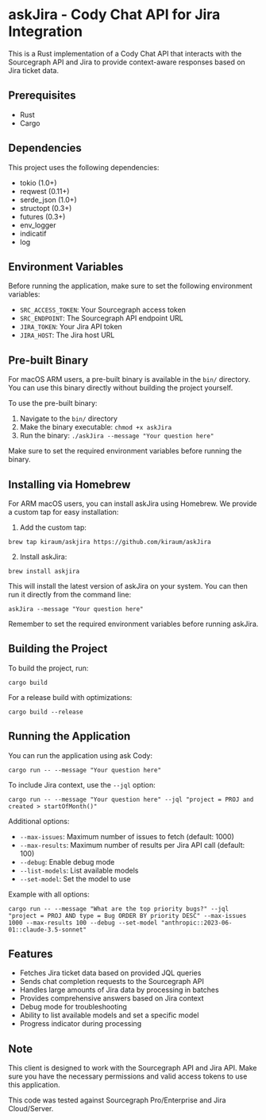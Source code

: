 # askJira - Cody Chat API for Jira Integration

This is a Rust implementation of a Cody Chat API that interacts with the Sourcegraph API and Jira to provide context-aware responses based on Jira ticket data.

## Prerequisites

- Rust
- Cargo

## Dependencies

This project uses the following dependencies:
- tokio (1.0+)
- reqwest (0.11+)
- serde_json (1.0+)
- structopt (0.3+)
- futures (0.3+)
- env_logger
- indicatif
- log

## Environment Variables

Before running the application, make sure to set the following environment variables:

- `SRC_ACCESS_TOKEN`: Your Sourcegraph access token
- `SRC_ENDPOINT`: The Sourcegraph API endpoint URL
- `JIRA_TOKEN`: Your Jira API token
- `JIRA_HOST`: The Jira host URL

## Pre-built Binary

For macOS ARM users, a pre-built binary is available in the `bin/` directory. You can use this binary directly without building the project yourself.

To use the pre-built binary:

1. Navigate to the `bin/` directory
2. Make the binary executable: `chmod +x askJira`
3. Run the binary: `./askJira --message "Your question here"`

Make sure to set the required environment variables before running the binary.

## Installing via Homebrew

For ARM macOS users, you can install askJira using Homebrew. We provide a custom tap for easy installation:

1. Add the custom tap:
```
brew tap kiraum/askjira https://github.com/kiraum/askJira
```

2. Install askJira:
```
brew install askjira
```

This will install the latest version of askJira on your system. You can then run it directly from the command line:
```
askJira --message "Your question here"
```

Remember to set the required environment variables before running askJira.

## Building the Project

To build the project, run:
````
cargo build
````

For a release build with optimizations:
````
cargo build --release
````

## Running the Application

You can run the application using ask Cody:
````
cargo run -- --message "Your question here"

````

To include Jira context, use the `--jql` option:
````
cargo run -- --message "Your question here" --jql "project = PROJ and created > startOfMonth()"

````

Additional options:
- `--max-issues`: Maximum number of issues to fetch (default: 1000)
- `--max-results`: Maximum number of results per Jira API call (default: 100)
- `--debug`: Enable debug mode
- `--list-models`: List available models
- `--set-model`: Set the model to use

Example with all options:
```
cargo run -- --message "What are the top priority bugs?" --jql "project = PROJ AND type = Bug ORDER BY priority DESC" --max-issues 1000 --max-results 100 --debug --set-model "anthropic::2023-06-01::claude-3.5-sonnet"
```

## Features

- Fetches Jira ticket data based on provided JQL queries
- Sends chat completion requests to the Sourcegraph API
- Handles large amounts of Jira data by processing in batches
- Provides comprehensive answers based on Jira context
- Debug mode for troubleshooting
- Ability to list available models and set a specific model
- Progress indicator during processing

## Note

This client is designed to work with the Sourcegraph API and Jira API. Make sure you have the necessary permissions and valid access tokens to use this application.

This code was tested against Sourcegraph Pro/Enterprise and Jira Cloud/Server.
